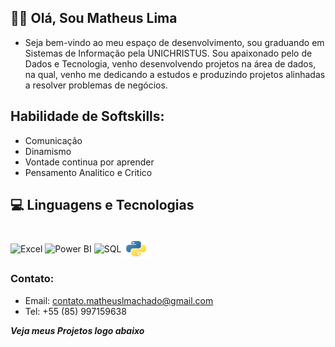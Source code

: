 ## 👨‍💻 Olá, Sou Matheus Lima

- Seja bem-vindo ao meu espaço de desenvolvimento, sou graduando em Sistemas de Informação pela UNICHRISTUS. Sou apaixonado pelo de Dados e Tecnologia, venho desenvolvendo projetos na área de dados, na qual, venho me dedicando a estudos e produzindo projetos alinhadas a resolver problemas de negócios.
  
## Habilidade de Softskills:

- Comunicação
- Dinamismo
- Vontade continua por aprender
- Pensamento Analitico e Critico

  
## 💻 Linguagens e Tecnologias
<div style="display: inline_block"><br>
  <img align="center" alt="Excel" height="30" width="40" src="https://img.icons8.com/?size=100&id=UECmBSgBOvPT&format=png&color=000000">
  <img align="center" alt="Power BI" height="30" width="40" src="https://img.icons8.com/?size=100&id=qYfwpsRXEcpc&format=png&color=000000">
  <img align="center" alt="SQL" height="30" width="40" src="https://img.icons8.com/?size=100&id=J6KcaRLsTgpZ&format=png&color=000000">
  <img align="center" alt="Python" height="30" width="40" src="https://raw.githubusercontent.com/devicons/devicon/master/icons/python/python-original.svg">
  
</div>

### Contato:
- Email: contato.matheuslmachado@gmail.com
- Tel: +55 (85) 997159638

***Veja meus Projetos logo abaixo***
<!-- - Potfólio: 

<!--
**Matheuslmachado/Matheuslmachado** is a ✨ _special_ ✨ repository because its `README.md` (this file) appears on your GitHub profile.

Here are some ideas to get you started:

- 🔭 I’m currently working on ...
- 🌱 I’m currently learning ...
- 👯 I’m looking to collaborate on ...
- 🤔 I’m looking for help with ...
- 💬 Ask me about ...
- 📫 How to reach me: ...
- 😄 Pronouns: ...
- ⚡ Fun fact: ...
-->
